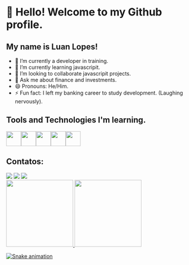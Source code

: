 # 👋 Hello! Welcome to my Github profile.
## My name is Luan Lopes!

- 🔭 I’m currently a developer in training.
- 🌱 I’m currently learning javascripit.
- 👯 I’m looking to collaborate javascripit projects.
- 💬 Ask me about finance and investments.
- 😄 Pronouns: He/Him.
- ⚡ Fun fact: I left my banking career to study development. (Laughing nervously).

## Tools and Technologies I'm learning.
<img src="https://cdn.jsdelivr.net/gh/devicons/devicon@latest/icons/javascript/javascript-original.svg" width="40" height="40"/><img src="https://cdn.jsdelivr.net/gh/devicons/devicon@latest/icons/python/python-original.svg" width="40" height="40"/><img src="https://cdn.jsdelivr.net/gh/devicons/devicon@latest/icons/intellij/intellij-original.svg" width="40" height="40"/><img src="https://cdn.jsdelivr.net/gh/devicons/devicon@latest/icons/vscode/vscode-original-wordmark.svg" width="40" height="40"/><img src="https://cdn.jsdelivr.net/gh/devicons/devicon@latest/icons/git/git-original.svg" width="40" height="40"/>
          
## Contatos:
<div>
<a href="https://www.instagram.com/luannllopes/" target="_blank"><img loading="lazy" src="https://img.shields.io/badge/-Instagram-%23E4405F?style=for-the-badge&logo=instagram&logoColor=white" target="_blank"></a>
<a href = "mailto:luannllopes@gmail.com"><img loading="lazy" src="https://img.shields.io/badge/Gmail-D14836?style=for-the-badge&logo=gmail&logoColor=white" target="_blank"></a>
<a href="https://www.linkedin.com/in/luan-lopes-b05201117/" target="_blank"><img loading="lazy" src="https://img.shields.io/badge/-LinkedIn-%230077B5?style=for-the-badge&logo=linkedin&logoColor=white" target="_blank"></a>   
</div>

<div>
<a href="https://github.com/seu-usuário-aqui">
<img loading="lazy" height="180em" src="https://github-readme-stats.vercel.app/api/top-langs/?username=luannllopes&layout=compact&langs_count=7&theme=dracula"/>
<img loading="lazy" height="180em" src="https://github-readme-stats.vercel.app/api?username=luannllopes&show_icons=true&theme=dracula&include_all_commits=true&count_private=true"/>
</div>
          
![Snake animation](https://github.com/luannllopes/luannllopes/blob/output/github-contribution-grid-snake.svg)
